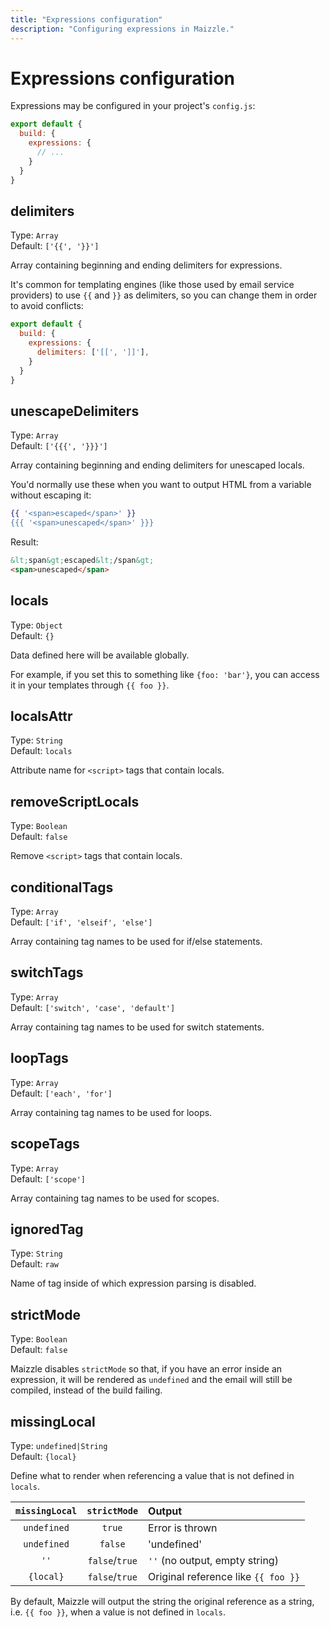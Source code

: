 ```yaml
---
title: "Expressions configuration"
description: "Configuring expressions in Maizzle."
---
```


# Expressions configuration

Expressions may be configured in your project's `config.js`:

```js [config.js]
export default {
  build: {
    expressions: {
      // ...
    }
  }
}
```

## delimiters

Type: `Array`\
Default: `['{{', '}}']`

Array containing beginning and ending delimiters for expressions.

It's common for templating engines (like those used by email service providers) to use `{{` and `}}` as delimiters, so you can change them in order to avoid conflicts:

```js [config.js]
export default {
  build: {
    expressions: {
      delimiters: ['[[', ']]'],
    }
  }
}
```

## unescapeDelimiters

Type: `Array`\
Default: `['{{{', '}}}']`

Array containing beginning and ending delimiters for unescaped locals.

You'd normally use these when you want to output HTML from a variable without escaping it:

```hbs
{{ '<span>escaped</span>' }}
{{{ '<span>unescaped</span>' }}}
```

Result:

```html
&lt;span&gt;escaped&lt;/span&gt;
<span>unescaped</span>
```

## locals

Type: `Object`\
Default: `{}`

Data defined here will be available globally.

For example, if you set this to something like `{foo: 'bar'}`, you can access it in your templates through `{{ foo }}`.

## localsAttr

Type: `String`\
Default: `locals`

Attribute name for `<script>` tags that contain locals.

## removeScriptLocals

Type: `Boolean`\
Default: `false`

Remove `<script>` tags that contain locals.

## conditionalTags

Type: `Array`\
Default: `['if', 'elseif', 'else']`

Array containing tag names to be used for if/else statements.

## switchTags

Type: `Array`\
Default: `['switch', 'case', 'default']`

Array containing tag names to be used for switch statements.

## loopTags

Type: `Array`\
Default: `['each', 'for']`

Array containing tag names to be used for loops.

## scopeTags

Type: `Array`\
Default: `['scope']`

Array containing tag names to be used for scopes.

## ignoredTag

Type: `String`\
Default: `raw`

Name of tag inside of which expression parsing is disabled.

## strictMode

Type: `Boolean`\
Default: `false`

Maizzle disables `strictMode` so that, if you have an error inside an expression, it will be rendered as `undefined` and the email will still be compiled, instead of the build failing.

## missingLocal

Type: `undefined|String`\
Default: `{local}`

Define what to render when referencing a value that is not defined in `locals`.

| `missingLocal` |  `strictMode`  | Output                              |
|:--------------:|:--------------:|:------------------------------------|
|  `undefined`   |     `true`     | Error is thrown                     |
|  `undefined`   |    `false`     | 'undefined'                         |
|      `''`      | `false`/`true` | `''` (no output, empty string)      |
|   `{local}`    | `false`/`true` | Original reference like `{{ foo }}` |

By default, Maizzle will output the string the original reference as a string, i.e. `{{ foo }}`, when a value is not defined in `locals`.
